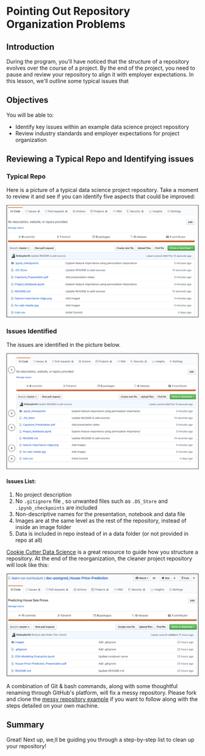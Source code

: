 # Pointing Out Repository Organization Problems


## Introduction

During the program, you'll have noticed that the structure of a repository evolves over the course of a project. By the end of the project, you need to pause and review your repository to align it with employer expectations. In this lesson, we'll outline some typical issues that 

## Objectives
You will be able to:

- Identify key issues within an example data science project repository
- Review industry standards and employer expectations for project organization

## Reviewing a Typical Repo and Identifying issues

### Typical Repo
Here is a picture of a typical data science project repository. Take a moment to review it and see if you can identify five aspects that could be improved:

![messy repo example](images/MessyRepo.png)

### Issues Identified

The issues are identified in the picture below.

![messy repo example with numbers for problems list](images/MessyRepo_numbered.png)

#### Issues List:

1. No project description 
2. No `.gitignore` file , so unwanted files such as `.DS_Store` and `.ipynb_checkpoints` are included
3. Non-descriptive names for the presentation, notebook and data file
4. Images are at the same level as the rest of the repository, instead of inside an image folder
5. Data is included in repo instead of in a data folder (or not provided in repo at all)

[Cookie Cutter Data Science](https://drivendata.github.io/cookiecutter-data-science/#directory-structure) is a great resource to guide how you structure a repository. At the end of the reorganization, the cleaner project repository will look like this:

![polished repo example](images/PolishedRepo.png)

A combination of Git & bash commands, along with some thoughtful renaming through GitHub's platform, will fix a messy repository. Please fork and clone the [messy repository example](https://github.com/learn-co-curriculum/dsc-postgrad_Project-Repository) if you want to follow along with the steps detailed on your own machine.

## Summary
Great! Next up, we;ll be guiding you through a step-by-step list to clean up your repository!
